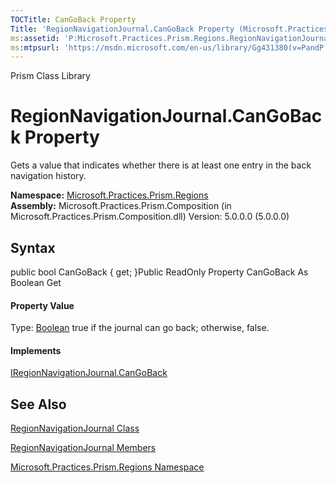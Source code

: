 ```yaml
---
TOCTitle: CanGoBack Property
Title: 'RegionNavigationJournal.CanGoBack Property (Microsoft.Practices.Prism.Regions)'
ms:assetid: 'P:Microsoft.Practices.Prism.Regions.RegionNavigationJournal.CanGoBack'
ms:mtpsurl: 'https://msdn.microsoft.com/en-us/library/Gg431380(v=PandP.50)'
---
```


Prism Class Library

RegionNavigationJournal.CanGoBack Property
==============================================

Gets a value that indicates whether there is at least one entry in the back navigation history.

**Namespace:** [Microsoft.Practices.Prism.Regions](https://msdn.microsoft.com/n:microsoft.practices.prism.regions)
**Assembly:** Microsoft.Practices.Prism.Composition (in Microsoft.Practices.Prism.Composition.dll) Version: 5.0.0.0 (5.0.0.0)

## Syntax


<span id="syntaxToggle"></span>public bool CanGoBack { get; }Public ReadOnly Property CanGoBack As Boolean Get
#### Property Value

Type: [Boolean](http://msdn2.microsoft.com/en-us/library/a28wyd50)
true if the journal can go back; otherwise, false.
#### Implements

[IRegionNavigationJournal.CanGoBack](https://msdn.microsoft.com/p:microsoft.practices.prism.regions.iregionnavigationjournal.cangoback)

See Also
--------


[RegionNavigationJournal Class](https://msdn.microsoft.com/t:microsoft.practices.prism.regions.regionnavigationjournal)

[RegionNavigationJournal Members](https://msdn.microsoft.com/allmembers.t:microsoft.practices.prism.regions.regionnavigationjournal)

[Microsoft.Practices.Prism.Regions Namespace](https://msdn.microsoft.com/n:microsoft.practices.prism.regions)
